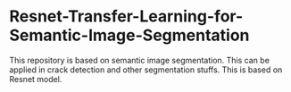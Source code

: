 # Resnet-Transfer-Learning-for-Semantic-Image-Segmentation
This repository is based on semantic image segmentation.
This can be applied in crack detection and other segmentation stuffs.
This is based on Resnet model.
